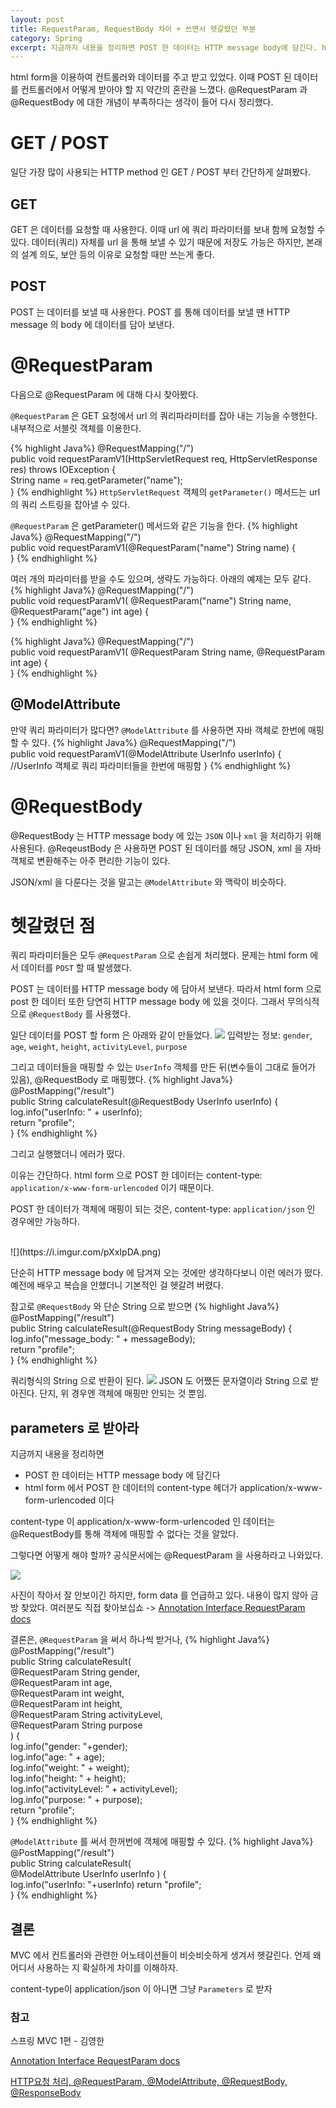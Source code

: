 ```yaml
---
layout: post
title: RequestParam, RequestBody 차이 + 쓰면서 헷갈렸던 부분
category: Spring
excerpt: 지금까지 내용을 정리하면 POST 한 데이터는 HTTP message body에 담긴다. html form 에서 POST 한 데이터의 content-type 헤더가 application/x-www-form-urlencoded 이다. content-type 이 application/x-www-form-urlencoded 인 데이터는 @RequestBody를 통해 객체에 매핑할 수 없다는 것을 알았다. 그렇다면 어떻게 해야 할까? 공식문서에는 @RequestParam 을 사용하라고 나와있다. 
---
```


html form을 이용하여 컨트롤러와 데이터를 주고 받고 있었다. 이때 POST 된 데이터를 컨트롤러에서 어떻게 받아야 할 지 약간의 혼란을 느꼈다. @RequestParam 과 @RequestBody 에 대한 개념이 부족하다는 생각이 들어 다시 정리했다.

# GET / POST
일단 가장 많이 사용되는 HTTP method 인 GET / POST 부터 간단하게 살펴봤다.
## GET
GET 은 데이터를 요청할 때 사용한다. 이때 url 에 쿼리 파라미터를 보내 함께 요청할 수 있다. 데이터(쿼리) 자체를 url 을 통해 보낼 수 있기 때문에 저장도 가능은 하지만, 본래의 설계 의도, 보안 등의 이유로 요청할 때만 쓰는게 좋다. 
## POST
POST 는 데이터를 보낼 때 사용한다. POST 를 통해 데이터를 보낼 땐 HTTP message 의 body 에 데이터를 담아 보낸다. 

# @RequestParam
다음으로 @RequestParam 에 대해 다시 찾아봤다.

`@RequestParam` 은 GET 요청에서 url 의 쿼리파라미터를 잡아 내는 기능을 수행한다. 내부적으로 서블릿 객체를 이용한다. 

{% highlight Java%}
@RequestMapping("/")  
public void requestParamV1(HttpServletRequest req, HttpServletResponse res) throws IOException {  
	String name = req.getParameter("name");  
}
{% endhighlight %}
`HttpServletRequest` 객체의 `getParameter()` 메서드는 url 의 쿼리 스트링을 잡아낼 수 있다. 

`@RequestParam` 은 getParameter() 메서드와 같은 기능을 한다. 
{% highlight Java%}
@RequestMapping("/")  
public void requestParamV1(@RequestParam("name") String name) {   
}
{% endhighlight %}

여러 개의 파라미터를 받을 수도 있으며, 생략도 가능하다. 아래의 예제는 모두 같다.
{% highlight Java%}
@RequestMapping("/")  
public void requestParamV1(
	@RequestParam("name") String name,
	@RequestParam("age") int age) {   
}
{% endhighlight %}

{% highlight Java%}
@RequestMapping("/")  
public void requestParamV1(
	@RequestParam String name,
	@RequestParam int age) {   
}
{% endhighlight %}

## @ModelAttribute
만약 쿼리 파라미터가 많다면?
`@ModelAttribute` 를 사용하면 자바 객체로 한번에 매핑할 수 있다. 
{% highlight Java%}
@RequestMapping("/")  
public void requestParamV1(@ModelAttribute UserInfo userInfo) {
	//UserInfo 객체로 쿼리 파라미터들을 한번에 매핑함
} 
{% endhighlight %}

# @RequestBody
@RequestBody 는 HTTP message body 에 있는 `JSON` 이나 `xml` 을 처리하기 위해 사용된다. @ReqeustBody 은 사용하면 POST 된 데이터를 해당 JSON, xml 을 자바 객체로 변환해주는 아주 편리한 기능이 있다.

JSON/xml 을 다룬다는 것을 말고는 `@ModelAttribute` 와 맥락이 비슷하다.

# 헷갈렸던 점
쿼리 파라미터들은 모두 `@RequestParam` 으로 손쉽게 처리했다. 문제는 html form 에서 데이터를 `POST` 할 때 발생했다. 

POST 는 데이터를 HTTP message body 에 담아서 보낸다. 따라서 html form 으로 post 한 데이터 또한 당연히 HTTP message body 에 있을 것이다. 그래서 무의식적으로 `@RequestBody` 를 사용했다.

일단 데이터를 POST 할 form 은 아래와 같이 만들었다. 
![](https://i.imgur.com/qhjZ3Y7.png)
입력받는 정보:  `gender`, `age`, `weight`, `height`, `activityLevel`, `purpose` 

그리고 데이터들을 매핑할 수 있는 `UserInfo` 객체를 만든 뒤(변수들이 그대로 들어가 있음), @RequestBody 로 매핑했다. 
{% highlight Java%}
@PostMapping("/result")  
public String calculateResult(@RequestBody UserInfo userInfo) {  
	log.info("userInfo: " + userInfo);  
	return "profile";  
}
{% endhighlight %}

그리고 실행했더니 에러가 떴다. 

이유는 간단하다. html form 으로 POST 한 데이터는 content-type:  `application/x-www-form-urlencoded` 이기 때문이다. 

POST 한 데이터가 객체에 매핑이 되는 것은, content-type: `application/json` 인 경우에만 가능하다. 

<br>
![](https://i.imgur.com/pXxIpDA.png)
<br>

단순히 HTTP message body 에 담겨져 오는 것에만 생각하다보니 이런 에러가 떴다. 예전에 배우고 복습을 안했더니 기본적인 걸 헷갈려 버렸다. 

참고로 `@RequestBody` 와 단순 String 으로 받으면
{% highlight Java%}
@PostMapping("/result")  
public String calculateResult(@RequestBody String messageBody) {  
	log.info("message_body: " + messageBody);  
	return "profile";  
}
{% endhighlight %}

쿼리형식의 String 으로 반환이 된다.
![](https://i.imgur.com/j93Hqmq.png)
JSON 도 어쨌든 문자열이라 String 으로 받아진다. 단지, 위 경우엔 객체에 매핑만 안되는 것 뿐임. 
## parameters 로 받아라
지금까지 내용을 정리하면

- POST 한 데이터는 HTTP message body 에 담긴다
- html form 에서 POST 한 데이터의 content-type 헤더가 application/x-www-form-urlencoded 이다

content-type 이 application/x-www-form-urlencoded 인 데이터는 @RequestBody를 통해 객체에 매핑할 수 없다는 것을 알았다.

그렇다면 어떻게 해야 할까? 공식문서에는 @RequestParam 을 사용하라고 나와있다. 
<br>

![](https://i.imgur.com/X31JPAq.png)

사진이 작아서 잘 안보이긴 하지만, form data 를 언급하고 있다. 
내용이 많지 않아 금방 찾았다. 여러분도 직접 찾아보십쇼 -> 
[Annotation Interface RequestParam docs](https://docs.spring.io/spring-framework/docs/current/javadoc-api/org/springframework/web/bind/annotation/RequestParam.html)

결론은, `@RequestParam` 을 써서 하나씩 받거나,
{% highlight Java%}
@PostMapping("/result")  
public String calculateResult(  
	@RequestParam String gender,  
	@RequestParam int age,  
	@RequestParam int weight,  
	@RequestParam int height,  
	@RequestParam String activityLevel,  
	@RequestParam String purpose  
) {  
	log.info("gender: "+gender);  
	log.info("age: " + age);  
	log.info("weight: " + weight);  
	log.info("height: " + height);  
	log.info("activityLevel: " + activityLevel);  
	log.info("purpose: " + purpose);  
	return "profile";  
}
{% endhighlight %}

`@ModelAttribute` 를 써서 한꺼번에 객체에 매핑할 수 있다. 
{% highlight Java%}
@PostMapping("/result")  
public String calculateResult(  
	@ModelAttribute UserInfo userInfo
) {  
	log.info("userInfo: "+userInfo)
	return "profile";  
}
{% endhighlight %}

## 결론
MVC 에서 컨트롤러와 관련한 어노테이션들이 비슷비슷하게 생겨서 헷갈린다. 언제 왜 어디서 사용하는 지 확실하게 차이를 이해하자.

content-type이 application/json 이 아니면 그냥 `Parameters` 로 받자


### 참고
스프링 MVC 1편 - 김영한

[Annotation Interface RequestParam docs](https://docs.spring.io/spring-framework/docs/current/javadoc-api/org/springframework/web/bind/annotation/RequestParam.html)

[HTTP요청 처리, @RequestParam, @ModelAttribute, @RequestBody, @ResponseBody](https://imnkj.tistory.com/120)

